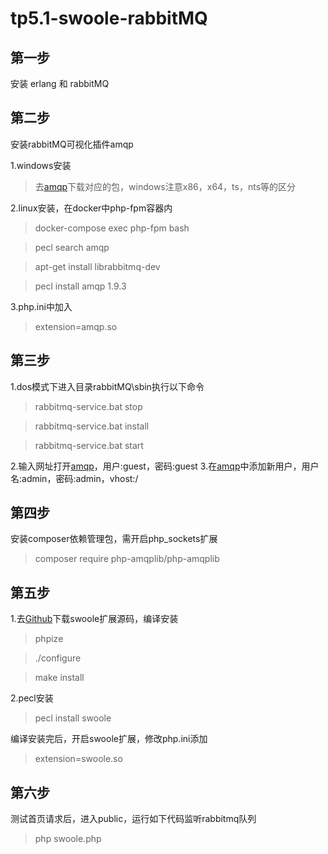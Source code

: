 # tp5.1-swoole-rabbitMQ

## 第一步
安装 erlang 和 rabbitMQ

## 第二步
安装rabbitMQ可视化插件amqp

1.windows安装
> 去[amqp](https://pecl.php.net/package/amqp)下载对应的包，windows注意x86，x64，ts，nts等的区分  

2.linux安装，在docker中php-fpm容器内
> docker-compose exec php-fpm bash

> pecl search amqp  

> apt-get install librabbitmq-dev  

> pecl install amqp 1.9.3  

3.php.ini中加入
> extension=amqp.so


## 第三步
1.dos模式下进入目录rabbitMQ\sbin执行以下命令
> rabbitmq-service.bat stop  

> rabbitmq-service.bat install  

> rabbitmq-service.bat start  

2.输入网址打开[amqp](http://127.0.0.1:15672/#/)，用户:guest，密码:guest
3.在[amqp](http://127.0.0.1:15672/#/)中添加新用户，用户名:admin，密码:admin，vhost:/

## 第四步
安装composer依赖管理包，需开启php_sockets扩展
> composer require php-amqplib/php-amqplib  

## 第五步

1.去[Github](https://github.com/swoole/swoole-src)下载swoole扩展源码，编译安装
> phpize

> ./configure

> make install

2.pecl安装
> pecl install swoole


编译安装完后，开启swoole扩展，修改php.ini添加
> extension=swoole.so

## 第六步

测试首页请求后，进入public，运行如下代码监听rabbitmq队列
> php swoole.php

